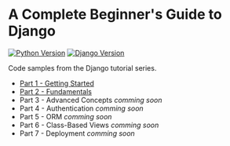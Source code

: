 # A Complete Beginner's Guide to Django

[![Python Version](https://img.shields.io/badge/python-3.6.2-brightgreen.svg)](https://python.org)
[![Django Version](https://img.shields.io/badge/django-1.11.4-brightgreen.svg)](https://djangoproject.com)

Code samples from the Django tutorial series.

* [Part 1 - Getting Started](https://simpleisbetterthancomplex.com/series/2017/09/04/a-complete-beginners-guide-to-django-part-1.html)
* [Part 2 - Fundamentals](https://simpleisbetterthancomplex.com/series/2017/09/11/a-complete-beginners-guide-to-django-part-2.html)
* Part 3 - Advanced Concepts *comming soon*
* Part 4 - Authentication *comming soon*
* Part 5 - ORM *comming soon*
* Part 6 - Class-Based Views *comming soon*
* Part 7 - Deployment *comming soon*
